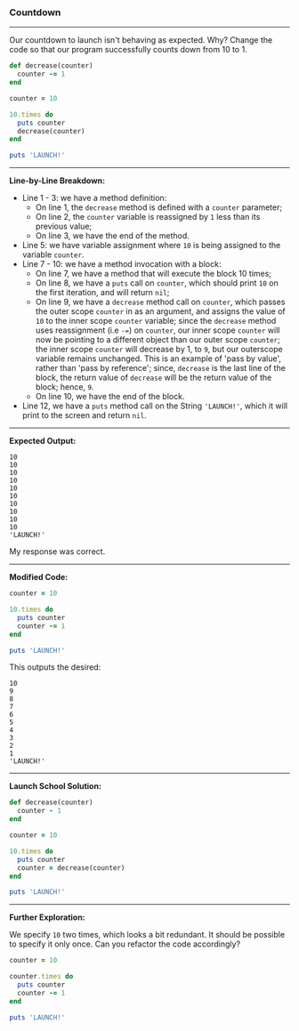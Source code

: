 ### Countdown

---

Our countdown to launch isn't behaving as expected. Why? Change the code so that our program successfully counts down from 10 to 1.

```ruby
def decrease(counter)
  counter -= 1
end

counter = 10

10.times do
  puts counter
  decrease(counter)
end

puts 'LAUNCH!'
```

---

**Line-by-Line Breakdown:**

* Line 1 - 3: we have a method definition:
  * On line 1, the `decrease` method is defined with a `counter` parameter;
  * On line 2, the `counter` variable is reassigned by `1` less than its previous value;
  * On line 3, we have the end of the method.
* Line 5: we have variable assignment where `10` is being assigned to the variable `counter`.
* Line 7 - 10: we have a method invocation with a block:
  * On line 7, we have a method that will execute the block 10 times;
  * On line 8, we have a `puts` call on `counter`, which should print `10` on the first iteration, and will return `nil`;
  * On line 9, we have a `decrease` method call on `counter`, which passes the outer scope `counter` in as an argument, and assigns the value of `10` to the inner scope `counter` variable; since the `decrease` method uses reassignment (i.e `-=`) on `counter`, our inner scope `counter` will now be pointing to a different object than our outer scope `counter`; the inner scope `counter` will decrease by 1, to `9`, but our outerscope variable remains unchanged. This is an example of 'pass by value', rather than 'pass by reference'; since, `decrease` is the last line of the block, the return value of `decrease` will be the return value of the block; hence, `9`.
  * On line 10, we have the end of the block.
* Line 12, we have a `puts` method call on the String `'LAUNCH!'`, which it will print to the screen and return `nil`.

---

**Expected Output:**

```
10
10
10
10
10
10
10
10
10
10
'LAUNCH!'
```

My response was correct.

---

**Modified Code:**

```ruby
counter = 10

10.times do
  puts counter
  counter -= 1
end

puts 'LAUNCH!'
```

This outputs the desired:

```
10
9
8
7
6
5
4
3
2
1
'LAUNCH!'
```

---

**Launch School Solution:**

```ruby
def decrease(counter)
  counter - 1
end

counter = 10

10.times do
  puts counter
  counter = decrease(counter)
end

puts 'LAUNCH!'
```

---

**Further Exploration:**

We specify `10` two times, which looks a bit redundant. It should be possible to specify it only once. Can you refactor the code accordingly?

```ruby
counter = 10

counter.times do
  puts counter
  counter -= 1
end

puts 'LAUNCH!'
```



